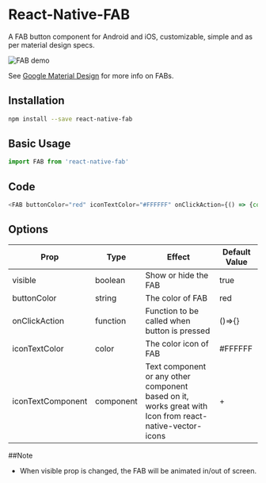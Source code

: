 # React-Native-FAB
A FAB button component for Android and iOS, customizable, simple and as per material design specs.

![FAB demo](https://media.giphy.com/media/eUa3ywxwoBwwE/giphy.gif)

See [Google Material Design](https://material.io/guidelines/components/buttons-floating-action-button.html) for more info on FABs.

## Installation

```sh
npm install --save react-native-fab
```

## Basic Usage

```javascript
import FAB from 'react-native-fab'
```

## Code

```js
<FAB buttonColor="red" iconTextColor="#FFFFFF" onClickAction={() => {console.log("FAB pressed")}} visible={true} iconTextComponent={<Icon name="all-out"/>} />
```
## Options
| Prop        | Type           | Effect  | Default Value |
| ------------- |-------------| -----| -----|
| visible | boolean | Show or hide the FAB | true |
| buttonColor | string | The color of FAB | red |
| onClickAction | function | Function to be called when button is pressed | ()=>{} |
| iconTextColor | color | The  color icon of FAB | #FFFFFF |
| iconTextComponent | component | Text component or any other component based on it, works great with Icon from react-native-vector-icons | <Text>+</Text> |

##Note

* When visible prop is changed, the FAB will be animated in/out of screen. 

